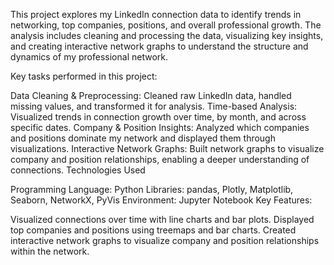 This project explores my LinkedIn connection data to identify trends in networking, top companies, positions, and overall professional growth. The analysis includes cleaning and processing the data, visualizing key insights, and creating interactive network graphs to understand the structure and dynamics of my professional network.

Key tasks performed in this project:

Data Cleaning & Preprocessing: Cleaned raw LinkedIn data, handled missing values, and transformed it for analysis.
Time-based Analysis: Visualized trends in connection growth over time, by month, and across specific dates.
Company & Position Insights: Analyzed which companies and positions dominate my network and displayed them through visualizations.
Interactive Network Graphs: Built network graphs to visualize company and position relationships, enabling a deeper understanding of connections.
Technologies Used

Programming Language: Python
Libraries: pandas, Plotly, Matplotlib, Seaborn, NetworkX, PyVis
Environment: Jupyter Notebook
Key Features:

Visualized connections over time with line charts and bar plots.
Displayed top companies and positions using treemaps and bar charts.
Created interactive network graphs to visualize company and position relationships within the network.
